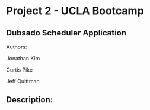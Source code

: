 # Project 2 - UCLA Bootcamp

## Dubsado Scheduler Application

Authors:

Jonathan Kim

Curtis Pike

Jeff Quittman

## Description:

